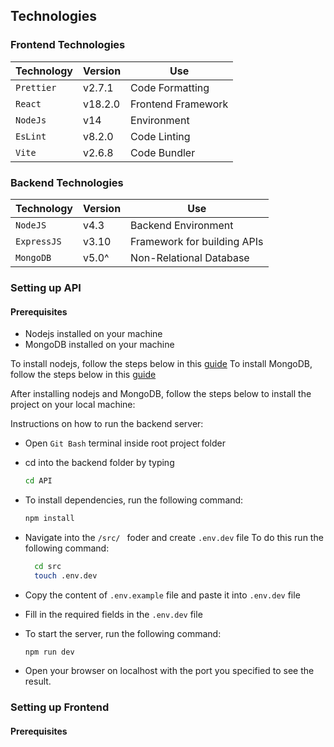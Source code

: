 ## Technologies

### Frontend Technologies

| Technology | Version | Use                |
| ---------- | ------- | ------------------ |
| `Prettier` | v2.7.1  | Code Formatting    |
| `React`    | v18.2.0 | Frontend Framework |
| `NodeJs`   | v14     | Environment        |
| `EsLint`   | v8.2.0  | Code Linting       |
| `Vite`     | v2.6.8  | Code Bundler       |

### Backend Technologies

| Technology  | Version | Use                         |
| ----------- | ------- | --------------------------- |
| `NodeJS`    | v4.3    | Backend Environment         |
| `ExpressJS` | v3.10   | Framework for building APIs |
| `MongoDB`   | v5.0^   | Non-Relational Database     |

### Setting up API

#### Prerequisites

- Nodejs installed on your machine
- MongoDB installed on your machine

To install nodejs, follow the steps below in this [guide](https://docs.npmjs.com/downloading-and-installing-node-js-and-npm)
To install MongoDB, follow the steps below in this [guide](https://docs.mongodb.com/manual/installation/)

After installing nodejs and MongoDB, follow the steps below to install the project on your local machine:

Instructions on how to run the backend server:

- Open `Git Bash` terminal inside root project folder
- cd into the backend folder by typing

  ```bash
  cd API
  ```

- To install dependencies, run the following command:

  ```bash
  npm install
  ```

- Navigate into the `/src/ ` foder and create `.env.dev` file
  To do this run the following command:

  ```bash
    cd src
    touch .env.dev
  ```

- Copy the content of `.env.example` file and paste it into `.env.dev` file
- Fill in the required fields in the `.env.dev` file
- To start the server, run the following command:

  ```bash
  npm run dev
  ```

- Open your browser on localhost with the port you specified to see the result.

### Setting up Frontend

#### Prerequisites

